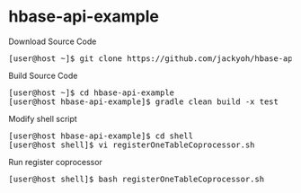 # hbase-api-example

Download Source Code
<pre>
[user@host ~]$ git clone https://github.com/jackyoh/hbase-api-example.git
</pre>

Build Source Code
<pre>
[user@host ~]$ cd hbase-api-example
[user@host hbase-api-example]$ gradle clean build -x test
</pre>


Modify shell script
<pre>
[user@host hbase-api-example]$ cd shell
[user@host shell]$ vi registerOneTableCoprocessor.sh
</pre>

Run register coprocessor
<pre>
[user@host shell]$ bash registerOneTableCoprocessor.sh
</pre>

